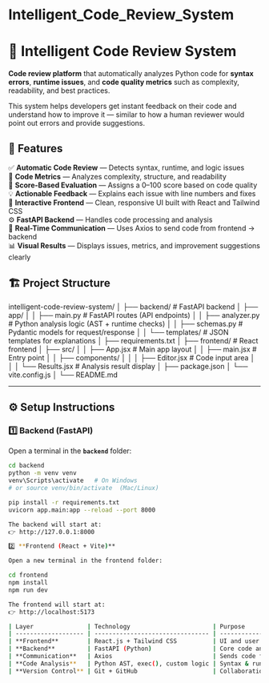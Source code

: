 # Intelligent_Code_Review_System
# 🧠 Intelligent Code Review System

 **Code review platform** that automatically analyzes Python code for **syntax errors**, **runtime issues**, and **code quality metrics** such as complexity, readability, and best practices.

This system helps developers get instant feedback on their code and understand how to improve it — similar to how a human reviewer would point out errors and provide suggestions.

## 🚀 Features

✅ **Automatic Code Review** — Detects syntax, runtime, and logic issues  
🧩 **Code Metrics** — Analyzes complexity, structure, and readability  
🧠 **Score-Based Evaluation** — Assigns a 0–100 score based on code quality  
💡 **Actionable Feedback** — Explains each issue with line numbers and fixes  
🎨 **Interactive Frontend** — Clean, responsive UI built with React and Tailwind CSS  
⚙️ **FastAPI Backend** — Handles code processing and analysis  
🔗 **Real-Time Communication** — Uses Axios to send code from frontend → backend  
📊 **Visual Results** — Displays issues, metrics, and improvement suggestions clearly  

## 🏗️ Project Structure
intelligent-code-review-system/
│
├── backend/ # FastAPI backend
│ ├── app/
│ │ ├── main.py # FastAPI routes (API endpoints)
│ │ ├── analyzer.py # Python analysis logic (AST + runtime checks)
│ │ ├── schemas.py # Pydantic models for request/response
│ │ └── templates/ # JSON templates for explanations
│ ├── requirements.txt
│
├── frontend/ # React frontend
│ ├── src/
│ │ ├── App.jsx # Main app layout
│ │ ├── main.jsx # Entry point
│ │ ├── components/
│ │ │ ├── Editor.jsx # Code input area
│ │ │ └── Results.jsx # Analysis result display
│ ├── package.json
│ └── vite.config.js
│
└── README.md


---

## ⚙️ Setup Instructions

### 1️⃣ Backend (FastAPI)
Open a terminal in the **`backend`** folder:
```bash
cd backend
python -m venv venv
venv\Scripts\activate   # On Windows
# or source venv/bin/activate  (Mac/Linux)

pip install -r requirements.txt
uvicorn app.main:app --reload --port 8000

The backend will start at:
👉 http://127.0.0.1:8000

2️⃣ **Frontend (React + Vite)**

Open a new terminal in the frontend folder:

cd frontend
npm install
npm run dev

The frontend will start at:
👉 http://localhost:5173

| Layer               | Technology                       | Purpose                            |
| ------------------- | -------------------------------- | ---------------------------------- |
| **Frontend**        | React.js + Tailwind CSS          | UI and user interactions           |
| **Backend**         | FastAPI (Python)                 | Core code analysis and API routes  |
| **Communication**   | Axios                            | Sends code from frontend → backend |
| **Code Analysis**   | Python AST, exec(), custom logic | Syntax & runtime analysis          |
| **Version Control** | Git + GitHub                     | Collaboration and presentation     |

